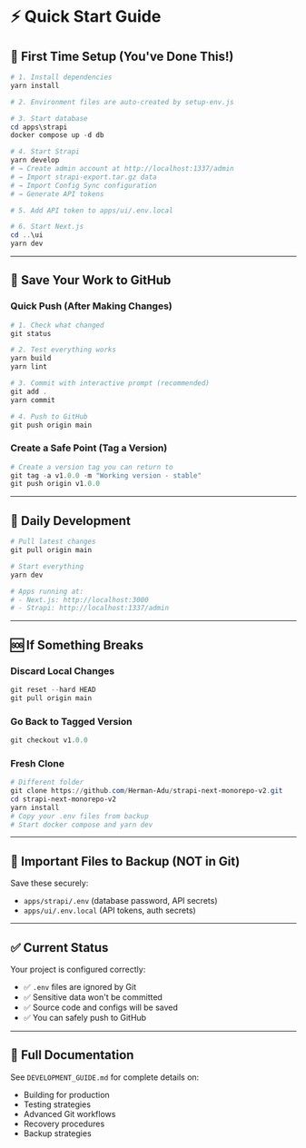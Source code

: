 # ⚡ Quick Start Guide

## 🚀 First Time Setup (You've Done This!)

```powershell
# 1. Install dependencies
yarn install

# 2. Environment files are auto-created by setup-env.js

# 3. Start database
cd apps\strapi
docker compose up -d db

# 4. Start Strapi
yarn develop
# → Create admin account at http://localhost:1337/admin
# → Import strapi-export.tar.gz data
# → Import Config Sync configuration
# → Generate API tokens

# 5. Add API token to apps/ui/.env.local

# 6. Start Next.js
cd ..\ui
yarn dev
```

---

## 💾 **Save Your Work to GitHub**

### **Quick Push (After Making Changes)**

```powershell
# 1. Check what changed
git status

# 2. Test everything works
yarn build
yarn lint

# 3. Commit with interactive prompt (recommended)
git add .
yarn commit

# 4. Push to GitHub
git push origin main
```

### **Create a Safe Point (Tag a Version)**

```powershell
# Create a version tag you can return to
git tag -a v1.0.0 -m "Working version - stable"
git push origin v1.0.0
```

---

## 🔄 **Daily Development**

```powershell
# Pull latest changes
git pull origin main

# Start everything
yarn dev

# Apps running at:
# - Next.js: http://localhost:3000
# - Strapi: http://localhost:1337/admin
```

---

## 🆘 **If Something Breaks**

### **Discard Local Changes**

```powershell
git reset --hard HEAD
git pull origin main
```

### **Go Back to Tagged Version**

```powershell
git checkout v1.0.0
```

### **Fresh Clone**

```powershell
# Different folder
git clone https://github.com/Herman-Adu/strapi-next-monorepo-v2.git
cd strapi-next-monorepo-v2
yarn install
# Copy your .env files from backup
# Start docker compose and yarn dev
```

---

## 📁 **Important Files to Backup (NOT in Git)**

Save these securely:

- `apps/strapi/.env` (database password, API secrets)
- `apps/ui/.env.local` (API tokens, auth secrets)

---

## ✅ **Current Status**

Your project is configured correctly:

- ✅ `.env` files are ignored by Git
- ✅ Sensitive data won't be committed
- ✅ Source code and configs will be saved
- ✅ You can safely push to GitHub

---

## 📖 **Full Documentation**

See `DEVELOPMENT_GUIDE.md` for complete details on:

- Building for production
- Testing strategies
- Advanced Git workflows
- Recovery procedures
- Backup strategies
